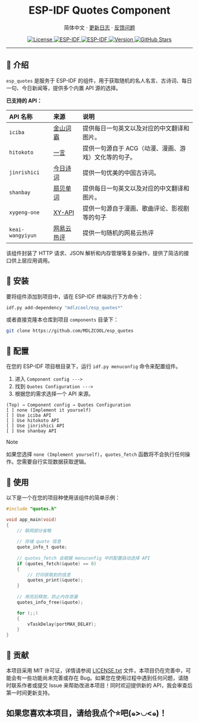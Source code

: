 <!-- markdownlint-disable MD033 MD036 MD041 -->

<h1 align="center">ESP-IDF Quotes Component</h1>

<p align="center">
简体中文
· <a href="https://github.com/MDLZCOOL/esp_quotes/releases">更新日志</a>
· <a href="https://github.com/MDLZCOOL/esp_quotes/issues">反馈问题</a>
</p>

<p align="center">
  <a href="./LICENSE.txt">
    <img alt="License" src="https://img.shields.io/badge/License-MIT-blue.svg" />
  </a>
  <a href="https://docs.espressif.com/projects/esp-idf/">
    <img alt="ESP-IDF" src="https://img.shields.io/badge/ESP--IDF-v5.3+-orange.svg" />
  </a>
  <a href="https://www.espressif.com/">
    <img alt="ESP-IDF" src="https://img.shields.io/badge/Platform-ESP--IDF-green.svg" />
  </a>
  <a href="">
    <img alt="Version" src="https://img.shields.io/badge/Version-v0.0.1-brightgreen.svg" />
  </a>
  <a href="https://github.com/MDLZCOOL/esp_quotes/stargazers">
    <img alt="GitHub Stars" src="https://img.shields.io/github/stars/MDLZCOOL/esp_quotes.svg?style=social&label=Stars" />
  </a>
</p>

---

## 📖 介绍

`esp_quotes` 是服务于 ESP-IDF 的组件，用于获取随机的名人名言、古诗词、每日一句、今日新闻等，提供多个内置 API 源的选择。

**已支持的 API：**

| API 名称 | 来源 | 说明 |
| :--- | :--- | :--- |
| `iciba` | [金山词霸](https://www.iciba.com/) | 提供每日一句英文以及对应的中文翻译和图片。 |
| `hitokoto` | [一言](https://hitokoto.cn/) | 提供一句源自于 ACG（动漫、漫画、游戏）文化等的句子。 |
| `jinrishici` | [今日诗词](https://www.jinrishici.com/) | 提供一句优美的中国古诗词。 |
| `shanbay` | [扇贝单词](https://web.shanbay.com/web/main) | 提供每日一句英文以及对应的中文翻译和图片。 |
| `xygeng-one` | [XY-API](https://docs.xygeng.cn/) | 提供一句源自于漫画、歌曲评论、影视剧等的句子 |
| `keai-wangyiyun` | [网易云热评](https://keai.icu/apiwyy/) | 提供一句随机的网易云热评 |

该组件封装了 HTTP 请求、JSON 解析和内存管理等复杂操作，提供了简洁的接口供上层应用调用。

## 🔔 安装

要将组件添加到项目中，请在 ESP-IDF 终端执行下方命令：

```bash
idf.py add-dependency "mdlzcool/esp_quotes*"
```

或者直接克隆本仓库到项目 `components` 目录下：

```bash
git clone https://github.com/MDLZCOOL/esp_quotes
```

## 📣 配置

在您的 ESP-IDF 项目根目录下，运行 `idf.py menuconfig` 命令来配置组件。

1. 进入 `Component config --->`
2. 找到 `Quotes Configuration --->`
3. 根据您的需求选择一个 API 来源。

```
(Top) → Component config → Quotes Configuration
[ ] none (Implement it yourself)
[ ] Use iciba API
[ ] Use hitokoto API
[ ] Use jinrishici API
[ ] Use shanbay API
```

> [!NOTE]  
> 如果您选择 `none (Implement yourself)`，`quotes_fetch` 函数将不会执行任何操作。您需要自行实现数据获取逻辑。

## 🎉 使用

以下是一个在您的项目种使用该组件的简单示例：

```c
#include "quotes.h"

void app_main(void)
{
    // 联网部分省略
    
    // 存储 quote 信息
    quote_info_t quote;
    
    // quotes_fetch 会根据 menuconfig 中的配置自动选择 API
    if (quotes_fetch(&quote) == 0)
    {
        // 打印获取到的信息
        quotes_print(&quote);
    }
    
    // 用完后释放，防止内存泄漏
    quotes_info_free(&quote);

    for (;;)
    {
        vTaskDelay(portMAX_DELAY);
    }
}
```

## 🤝 贡献

本项目采用 MIT 许可证，详情请参阅 [LICENSE.txt](./LICENSE.txt) 文件，本项目仍在完善中，可能会有一些功能尚未完善或存在 Bug。如果您在使用过程中遇到任何问题，请随时联系作者或提交 Issue 来帮助改进本项目！同时欢迎提供新的 API，我会审查后第一时间更新支持。

## 如果您喜欢本项目，请给我点个⭐吧(๑>◡<๑)！